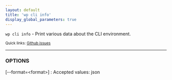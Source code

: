 ```yaml
---
layout: default
title: 'wp cli info'
display_global_parameters: true
---
```


`wp cli info` - Print various data about the CLI environment.

<small>Quick links: <a href="https://github.com/wp-cli/wp-cli/issues?q=is%3Aopen+label%3Acommand%3Acli-info+sort%3Aupdated-desc">Github issues</a></small>

<hr />

### OPTIONS

[\--format=&lt;format&gt;]
: Accepted values: json



